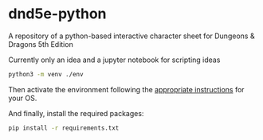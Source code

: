 # dnd5e-python
A repository of a python-based interactive character sheet for Dungeons & Dragons 5th Edition

Currently only an idea and a jupyter notebook for scripting ideas

```bash
python3 -m venv ./env
```

Then activate the environment following the [appropriate instructions](https://docs.python.org/3/library/venv.html#creating-virtual-environments) for your OS.

And finally, install the required packages:

```bash
pip install -r requirements.txt
```